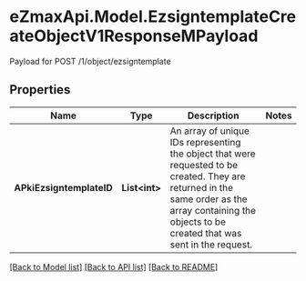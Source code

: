 # eZmaxApi.Model.EzsigntemplateCreateObjectV1ResponseMPayload
Payload for POST /1/object/ezsigntemplate

## Properties

Name | Type | Description | Notes
------------ | ------------- | ------------- | -------------
**APkiEzsigntemplateID** | **List&lt;int&gt;** | An array of unique IDs representing the object that were requested to be created.  They are returned in the same order as the array containing the objects to be created that was sent in the request. | 

[[Back to Model list]](../README.md#documentation-for-models) [[Back to API list]](../README.md#documentation-for-api-endpoints) [[Back to README]](../README.md)

